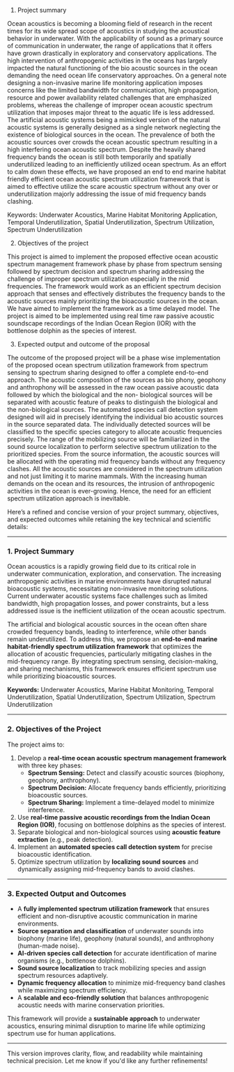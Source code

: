 1. Project summary
 
Ocean acoustics is becoming a blooming field of research in the recent times for its wide spread scope of acoustics in studying the acoustical behavior in underwater. With the applicability of sound as a primary source of communication in underwater, the range of applications that it offers have grown drastically in exploratory and conservatory applications. The high intervention of anthropogenic activities in the oceans has largely impacted the natural functioning of the bio acoustic sources in the ocean demanding the need ocean life conservatory approaches. On a general note designing a non-invasive marine life monitoring application imposes concerns like the limited bandwidth for communication, high propagation, resource and power availability related challenges that are emphasized problems, whereas the challenge of improper ocean acoustic spectrum utilization that imposes major threat to the aquatic life is less addressed. The artificial acoustic systems being a mimicked version of the natural acoustic systems is generally designed as a single network neglecting the existence of biological sources in the ocean. The prevalence of both the acoustic sources over crowds the ocean acoustic spectrum resulting in a high interfering ocean acoustic spectrum. Despite the heavily shared frequency bands the ocean is still both temporarily and spatially underutilized leading to an inefficiently utilized ocean spectrum. As an effort to calm down these effects, we have proposed an end to end marine habitat friendly efficient ocean acoustic spectrum utilization framework that is aimed to effective utilize the scare acoustic spectrum without any over or underutilization majorly addressing the issue of mid frequency bands clashing.
 
Keywords: Underwater Acoustics, Marine Habitat Monitoring Application, Temporal Underutilization, Spatial Underutilization, Spectrum Utilization, Spectrum Underutilization
 
 
2. Objectives of the project
 
This project is aimed to implement the proposed effective ocean acoustic spectrum management framework phase by phase from spectrum sensing followed by spectrum decision and spectrum sharing addressing the challenge of improper spectrum utilization especially in the mid frequencies. The framework would work as an efficient spectrum decision approach that senses and effectively distributes the frequency bands to the acoustic sources mainly prioritizing the bioacoustic sources in the ocean. We have aimed to implement the framework as a time delayed model. The project is aimed to be implemented using real time raw passive acoustic soundscape recordings of the Indian Ocean Region (IOR) with the bottlenose dolphin as the species of interest. 

3. Expected output and outcome of the proposal
 
The outcome of the proposed project will be a phase wise implementation of the proposed ocean spectrum utilization framework from spectrum sensing to spectrum sharing designed to offer a complete end-to-end approach. The acoustic composition of the sources as bio phony, geophony and anthrophony will be assessed in the raw ocean passive acoustic data followed by which the biological and the non- biological sources will be separated with acoustic feature of peaks to distinguish the biological and the non-biological sources. The automated species call detection system designed will aid in precisely identifying the individual bio acoustic sources in the source separated data. The individually detected sources will be classified to the specific species category to allocate acoustic frequencies precisely. The range of the mobilizing source will be familiarized in the sound source localization to perform selective spectrum utilization to the prioritized species. From the source information, the acoustic sources will be allocated with the operating mid frequency bands without any frequency clashes. All the acoustic sources are considered in the spectrum utilization and not just limiting it to marine mammals. With the increasing human demands on the ocean and its resources, the intrusion of anthropogenic activities in the ocean is ever-growing. Hence, the need for an efficient spectrum utilization approach is inevitable.

Here’s a refined and concise version of your project summary, objectives, and expected outcomes while retaining the key technical and scientific details:

---

### **1. Project Summary**  
Ocean acoustics is a rapidly growing field due to its critical role in underwater communication, exploration, and conservation. The increasing anthropogenic activities in marine environments have disrupted natural bioacoustic systems, necessitating non-invasive monitoring solutions. Current underwater acoustic systems face challenges such as limited bandwidth, high propagation losses, and power constraints, but a less addressed issue is the inefficient utilization of the ocean acoustic spectrum.  

The artificial and biological acoustic sources in the ocean often share crowded frequency bands, leading to interference, while other bands remain underutilized. To address this, we propose an **end-to-end marine habitat-friendly spectrum utilization framework** that optimizes the allocation of acoustic frequencies, particularly mitigating clashes in the mid-frequency range. By integrating spectrum sensing, decision-making, and sharing mechanisms, this framework ensures efficient spectrum use while prioritizing bioacoustic sources.  

**Keywords:** Underwater Acoustics, Marine Habitat Monitoring, Temporal Underutilization, Spatial Underutilization, Spectrum Utilization, Spectrum Underutilization  

---

### **2. Objectives of the Project**  
The project aims to:  
1. Develop a **real-time ocean acoustic spectrum management framework** with three key phases:  
   - **Spectrum Sensing:** Detect and classify acoustic sources (biophony, geophony, anthrophony).  
   - **Spectrum Decision:** Allocate frequency bands efficiently, prioritizing bioacoustic sources.  
   - **Spectrum Sharing:** Implement a time-delayed model to minimize interference.  
2. Use **real-time passive acoustic recordings from the Indian Ocean Region (IOR)**, focusing on bottlenose dolphins as the species of interest.  
3. Separate biological and non-biological sources using **acoustic feature extraction** (e.g., peak detection).  
4. Implement an **automated species call detection system** for precise bioacoustic identification.  
5. Optimize spectrum utilization by **localizing sound sources** and dynamically assigning mid-frequency bands to avoid clashes.  

---

### **3. Expected Output and Outcomes**  
- A **fully implemented spectrum utilization framework** that ensures efficient and non-disruptive acoustic communication in marine environments.  
- **Source separation and classification** of underwater sounds into biophony (marine life), geophony (natural sounds), and anthrophony (human-made noise).  
- **AI-driven species call detection** for accurate identification of marine organisms (e.g., bottlenose dolphins).  
- **Sound source localization** to track mobilizing species and assign spectrum resources adaptively.  
- **Dynamic frequency allocation** to minimize mid-frequency band clashes while maximizing spectrum efficiency.  
- A **scalable and eco-friendly solution** that balances anthropogenic acoustic needs with marine conservation priorities.  

This framework will provide a **sustainable approach** to underwater acoustics, ensuring minimal disruption to marine life while optimizing spectrum use for human applications.  

---  

This version improves clarity, flow, and readability while maintaining technical precision. Let me know if you'd like any further refinements!

